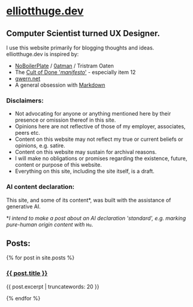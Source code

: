 # [elliotthuge.dev](https://www.elliotthuge.dev/)

## Computer Scientist turned UX Designer.

I use this website primarily for blogging thoughts and ideas.  
elliotthuge.dev is inspired by:
* [NoBoilerPlate](https://www.youtube.com/@NoBoilerplate) / [0atman](https://www.0atman.com/) / Tristram Oaten
* The [Cult of Done '*manifesto*'](https://medium.com/@bre/the-cult-of-done-manifesto-724ca1c2ff13) - especially item 12
* [gwern.net](https://gwern.net/)
* A general obsession with [Markdown](https://en.wikipedia.org/wiki/Markdown)

### Disclaimers:

* Not advocating for anyone or anything mentioned here by their presence or omission thereof in this site.
* Opinions here are not reflective of those of my employer, associates, peers etc.
* Content on this website may not reflect my true or current beliefs or opinions, e.g. satire.
* Content on this website may sustain for archival reasons.
* I will make no obligations or promises regarding the existence, future, content or purpose of this website.
* Everything on this site, including the site itself, is a draft.

### AI content declaration:

This site, and some of its content*, was built with the assistance of generative AI.

*_I intend to make a post about an AI declaration 'standard', e.g. marking pure-human origin content with_ `Hu`.

## Posts:  

{% for post in site.posts %}
  <h3><a href="{{ post.url }}">{{ post.title }}</a></h3>
  <p>{{ post.excerpt | truncatewords: 20 }}</p>
{% endfor %}